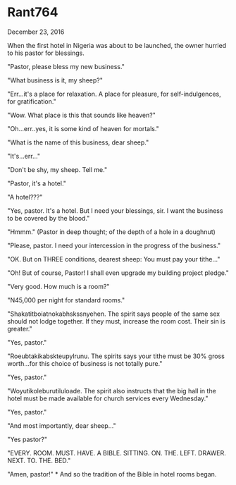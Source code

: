 # Rant764


December 23, 2016

When the first hotel in Nigeria was about to be launched, the owner hurried to his pastor for blessings.

"Pastor, please bless my new business."

"What business is it, my sheep?"

"Err...it's a place for relaxation. A place for pleasure, for self-indulgences, for gratification."

"Wow. What place is this that sounds like heaven?"

"Oh...err..yes, it is some kind of heaven for mortals."

"What is the name of this business, dear sheep."

"It's...err..."

"Don't be shy, my sheep. Tell me."

"Pastor, it's a hotel."

"A hotel???"

"Yes, pastor. It's a hotel. But I need your blessings, sir. I want the business to be covered by the blood."

"Hmmm." (Pastor in deep thought; of the depth of a hole in a doughnut)

"Please, pastor. I need your intercession in the progress of the business."

"OK. But on THREE conditions, dearest sheep: You must pay your tithe..."

"Oh! But of course, Pastor! I shall even upgrade my building project pledge."

"Very good. How much is a room?"

"N45,000 per night for standard rooms."

"Shakatitboiatnokabhskssnyehen. The spirit says people of the same sex should not lodge together. If they must, increase the room cost. Their sin is greater."

"Yes, pastor."

"Roeubtakikabskteupylrunu. The spirits says your tithe must be 30% gross worth...for this choice of business is not totally pure."

"Yes, pastor."

"Woyutikoleburutiluloade.  The spirit also instructs that the big hall in the hotel must be made available for church services every Wednesday."

"Yes, pastor."

"And most importantly, dear sheep..."

"Yes pastor?"

"EVERY. ROOM. MUST. HAVE. A BIBLE. SITTING. ON. THE. LEFT. DRAWER. NEXT. TO. THE. BED."

"Amen, pastor!"
*
And so the tradition of the Bible in hotel rooms began.